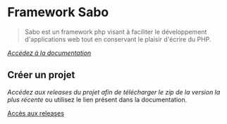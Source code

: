 # Framework Sabo

> Sabo est un framework php visant à faciliter le développement d'applications web tout en conservant le plaisir d'écrire du PHP.

*[Accédez à la documentation](https://yahvya.github.io/sabo-final-doc/)*

## Créer un projet

*Accédez aux releases du projet afin de télécharger le zip de la version la plus récente* ou utilisez le lien présent dans la documentation.

[Accès aux releases](https://github.com/yahvya/sabo-final/releases)

